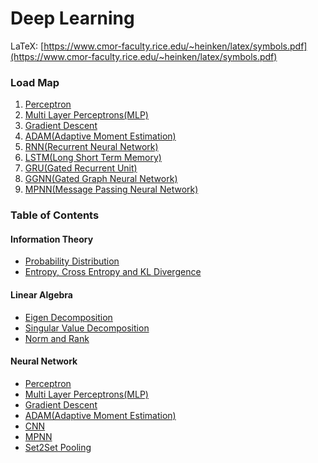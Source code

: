 # Deep Learning
LaTeX: [https://www.cmor-faculty.rice.edu/~heinken/latex/symbols.pdf](https://www.cmor-faculty.rice.edu/~heinken/latex/symbols.pdf)

### Load Map
1. [Perceptron](./neural-network/perceptron.md)
2. [Multi Layer Perceptrons(MLP)](./neural-network/mlp.md)
3. [Gradient Descent](./neural-network/gradient-descent.md)
4. [ADAM(Adaptive Moment Estimation)](./neural-network/adam.md)
5. [RNN(Recurrent Neural Network)]()
6. [LSTM(Long Short Term Memory)]()
7. [GRU(Gated Recurrent Unit)]()
8. [GGNN(Gated Graph Neural Network)]()
9. [MPNN(Message Passing Neural Network)]()

### Table of Contents

#### Information Theory
- [Probability Distribution](./information-theory/probability-distribution.md)
- [Entropy, Cross Entropy and KL Divergence](./information-theory/entropy-kl.md)

#### Linear Algebra
- [Eigen Decomposition](./linear-algebra/eigen-decomposition.md)
- [Singular Value Decomposition](./linear-algebra/singular-value-decomposition.md)
- [Norm and Rank](./linear-algebra/norm-rank.md)

#### Neural Network
- [Perceptron](./neural-network/perceptron.md)
- [Multi Layer Perceptrons(MLP)](./neural-network/mlp.md)
- [Gradient Descent](./neural-network/gradient-descent.md)
- [ADAM(Adaptive Moment Estimation)](./neural-network/adam.md)
- [CNN](./neural-network/cnn.md)
- [MPNN](./neural-network/mpnn.md)
- [Set2Set Pooling](./neural-network/set2set.md)
